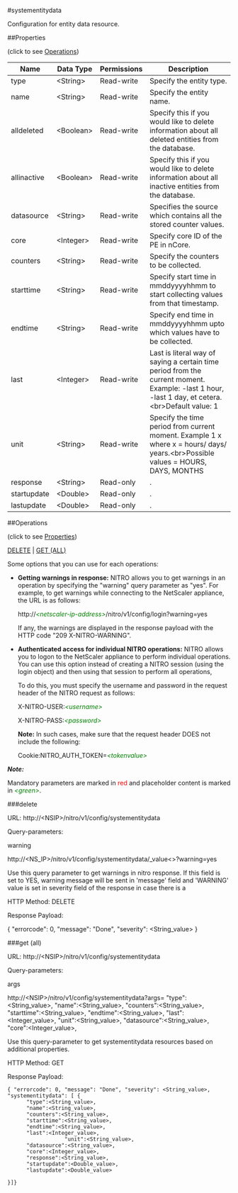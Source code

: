 #systementitydata

Configuration for entity data resource.


##Properties 
<span>(click to see [Operations](#operations))</span>


<table><thead><tr><th>Name</th><th> Data Type</th><th> Permissions</th><th>Description</th></tr></thead><tbody><tr><td>type</td><td>&lt;String></td><td>Read-write</td><td>Specify the entity type.</td><tr><tr><td>name</td><td>&lt;String></td><td>Read-write</td><td>Specify the entity name.</td><tr><tr><td>alldeleted</td><td>&lt;Boolean></td><td>Read-write</td><td>Specify this if you would like to delete information about all deleted entities from the database.</td><tr><tr><td>allinactive</td><td>&lt;Boolean></td><td>Read-write</td><td>Specify this if you would like to delete information about all inactive entities from the database.</td><tr><tr><td>datasource</td><td>&lt;String></td><td>Read-write</td><td>Specifies the source which contains all the stored counter values.</td><tr><tr><td>core</td><td>&lt;Integer></td><td>Read-write</td><td>Specify core ID of the PE in nCore.</td><tr><tr><td>counters</td><td>&lt;String></td><td>Read-write</td><td>Specify the counters to be collected.</td><tr><tr><td>starttime</td><td>&lt;String></td><td>Read-write</td><td>Specify start time in mmddyyyyhhmm to start collecting values from that timestamp.</td><tr><tr><td>endtime</td><td>&lt;String></td><td>Read-write</td><td>Specify end time in mmddyyyyhhmm upto which values have to be collected.</td><tr><tr><td>last</td><td>&lt;Integer></td><td>Read-write</td><td>Last is literal way of saying a certain time period from the current moment. Example: -last 1 hour, -last 1 day, et cetera.&lt;br>Default value: 1</td><tr><tr><td>unit</td><td>&lt;String></td><td>Read-write</td><td>Specify the time period from current moment. Example 1 x where x = hours/ days/ years.&lt;br>Possible values = HOURS, DAYS, MONTHS</td><tr><tr><td>response</td><td>&lt;String></td><td>Read-only</td><td>.</td><tr><tr><td>startupdate</td><td>&lt;Double></td><td>Read-only</td><td>.</td><tr><tr><td>lastupdate</td><td>&lt;Double></td><td>Read-only</td><td>.</td><tr></tbody></table>
##Operations 
<span>(click to see [Properties](#properties))</span>


[DELETE](#delete) | [GET (ALL)](#get-(all))


Some options that you can use for each operations:
<ul><li><p><b>Getting warnings in response:</b> NITRO allows you to get warnings in an operation by specifying the "warning" query parameter as "yes". For example, to get warnings while connecting to the NetScaler appliance, the URL is as follows:</p><p>http://<span style="color:green;font-style:italic;">&lt;netscaler-ip-address&gt;</span>/nitro/v1/config/login?warning=yes</p><p>If any, the warnings are displayed in the response payload with the HTTP code "209 X-NITRO-WARNING".</p></li><li><p><b>Authenticated access for individual NITRO operations:</b> NITRO allows you to logon to the NetScaler appliance to perform individual operations. You can use this option instead of creating a NITRO session (using the login object) and then using that session to perform all operations,</p><p>To do this, you must specify the username and password in the request header of the NITRO request as follows:</p><p>X-NITRO-USER:<span style="color:green;font-style:italic;">&lt;username&gt;</span></p><p>X-NITRO-PASS:<span style="color:green;font-style:italic;">&lt;password&gt;</span></p><p><b>Note:</b> In such cases, make sure that the request header DOES not include the following:</p><p>Cookie:NITRO_AUTH_TOKEN=<span style="color:green;font-style:italic;">&lt;tokenvalue&gt;</span></p></li></ul>



***Note:*** 
Mandatory parameters are marked in <span style="color:#FF0000;">red</span> and placeholder content is marked in <span style="color:green;font-style:italic">&lt;green&gt;</span>.

###delete



URL: http://&lt;NSIP&gt;/nitro/v1/config/systementitydata
Query-parameters:
warning
http://&lt;NS_IP&gt;/nitro/v1/config/systementitydata/_value&lt;&gt;?warning=yes
Use this query parameter to get warnings in nitro response. If this field is set to YES, warning message will be sent in 'message' field and 'WARNING' value is set in severity field of the response in case there is a



HTTP Method: DELETE
Response Payload: 
{ "errorcode": 0, "message": "Done", "severity": <String_value> }


###get (all)



URL: http://&lt;NSIP&gt;/nitro/v1/config/systementitydata
Query-parameters:
args
http://&lt;NSIP&gt;/nitro/v1/config/systementitydata?args=      "type":&lt;String_value&gt;,      "name":&lt;String_value&gt;,      "counters":&lt;String_value&gt;,      "starttime":&lt;String_value&gt;,      "endtime":&lt;String_value&gt;,      "last":&lt;Integer_value&gt;,                  "unit":&lt;String_value&gt;,      "datasource":&lt;String_value&gt;,      "core":&lt;Integer_value&gt;,
Use this query-parameter to get systementitydata resources based on additional properties.



HTTP Method: GET
Response Payload: ```{ "errorcode": 0, "message": "Done", "severity": <String_value>, "systementitydata": [ {      "type":<String_value>,      "name":<String_value>,      "counters":<String_value>,      "starttime":<String_value>,      "endtime":<String_value>,      "last":<Integer_value>,                  "unit":<String_value>,      "datasource":<String_value>,      "core":<Integer_value>,      "response":<String_value>,      "startupdate":<Double_value>,      "lastupdate":<Double_value>}]}```



